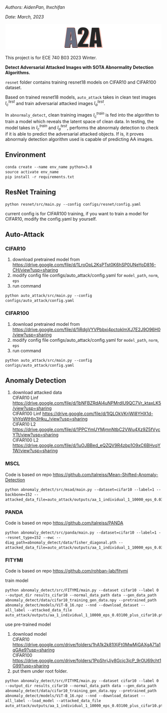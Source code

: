 *Authors: AidenPan, lhxchifan*

*Date: March, 2023*

![A2A](https://github.com/ZhenglinPan/a2a/blob/master/others/readme_A2A.png)

This project is for ECE 740 B03 2023 Winter.

**Detect Adversarial Attacked Images with SOTA Abnormality Detection Algorithms.**

`resnet` folder contains training resnet18 models on CIFAR10 and CIFAR100 dataset. 

Based on trained resnet18 models, `auto_attack` takes in clean test images $I^{test}_{c}$ and train adversarial attacked images $I^{test}_{a}$.

In `abnormaly_detect`, clean training images $I^{train}_{c}$ is fed into the algorithm to train a model which reveals the latent space of clean data. In testing, the model takes in $I^{train}_{c}$ and $I^{test}_{a}$, performs the abnormaly detection to check if it is able to predict the adversarial attacked objects. If is, it proves abnormaly detection algorithm used is capable of predicting AA images.

## Environment
```
conda create --name env_name python=3.8
source activate env_name
pip install -r requirements.txt
```
## ResNet Training
```
python resnet/src/main.py --config configs/resnet/config.yaml
```  
current config is for CIFAR100 training, if you want to train a model for CIFAR10, modify the config.yaml by yourself.
## Auto-Attack
### CIFAR10
1. download pretrained model from https://drive.google.com/file/d/1LroOpL2KsPTst0K6hSP0UNeYoD816-CH/view?usp=sharing  
2. modify config file configs/auto_attack/config.yaml for `model_path`, `norm`, `eps`  
3. run command  
```
python auto_attack/src/main.py --config configs/auto_attack/config.yaml
```
### CIFAR100
1. download pretrained model from https://drive.google.com/file/d/1iRdgVYVPbbxi4pctokImXJ7E2J9O96H0/view?usp=sharing  
2. modify config file configs/auto_attack/config.yaml for `model_path`, `norm`, `eps`  
3. run command  
```
python auto_attack/src/main.py --config configs/auto_attack/config.yaml
```
## Anomaly Detection
1. download attacked data  
CIFAR10 Linf https://drive.google.com/file/d/1bNFBZRdAl4uNPMrdlU9QC7Vr_ktaxLK5/view?usp=sharing  
CIFAR100 Linf https://drive.google.com/file/d/1lQLOkVKrjWl8YHX1d-VhYqWtHIn3Hku_/view?usp=sharing  
CIFAR10 L2 https://drive.google.com/file/d/1PPCYmUYMjmnNtbC2VWu4Xz9Z5fVycYTt/view?usp=sharing  
CIFAR100 L2 https://drive.google.com/file/d/1uOJBBed_eQZQV9R4zbp1O9xC6BHvqY1W/view?usp=sharing  
### MSCL
Code is based on repo https://github.com/talreiss/Mean-Shifted-Anomaly-Detection  
```
python abnomaly_detect/src/msad/main.py --dataset=cifar10 --label=1 --backbone=152 --attacked_data_file=auto_attack/outputs/aa_1_individual_1_10000_eps_0.03100_plus_cifar10.pth 
```
### PANDA
Code is based on repo https://github.com/talreiss/PANDA  
```
python abnomaly_detect/src/panda/main.py --dataset=cifar10 --label=1 --resnet_type=152 --ewc --diag_path=abnomaly_detect/data/fisher_diagonal.pth --attacked_data_file=auto_attack/outputs/aa_1_individual_1_10000_eps_0.03100_plus_cifar10.pth
``` 
### FITYMI
Code is based on repo https://github.com/rohban-lab/fitymi  

train model
```
python abnomaly_detect/src/FITYMI/main.py --dataset cifar10 --label 0 --output_dir results_cifar10 --normal_data_path data --gen_data_path  abnomaly_detect/data/cifar10_training_gen_data.npy --pretrained_path abnomaly_detect/models/ViT-B_16.npz --nnd --download_dataset --all_label --attacked_data_file auto_attack/outputs/aa_1_individual_1_10000_eps_0.03100_plus_cifar10.pth
```

use pre-trained model
1. download model  
CIFAR10 https://drive.google.com/drive/folders/1hA1k2k81lXjFt0MwMjGAXgA71a1qGAe9?usp=sharing  
CIFAR100 https://drive.google.com/drive/folders/1PpShrjJjy8Gcjc3jcP_9rOU69cht1G99?usp=sharing  
2. put them under root folder.  
```
python abnomaly_detect/src/FITYMI/main.py --dataset cifar10 --label 0 --output_dir results_cifar10 --normal_data_path data --gen_data_path  abnomaly_detect/data/cifar10_training_gen_data.npy --pretrained_path abnomaly_detect/models/ViT-B_16.npz --nnd --download_dataset --all_label --load_model --attacked_data_file auto_attack/outputs/aa_1_individual_1_10000_eps_0.03100_plus_cifar10.pth
```